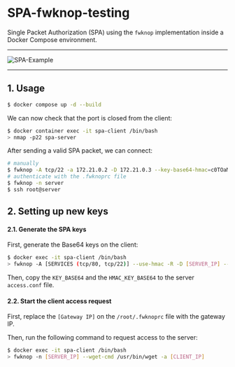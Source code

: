 # SPA-fwknop-testing
Single Packet Authorization (SPA) using the `fwknop` implementation inside a Docker Compose environment.

---

![SPA-Example](docs/rsz_spa.png)

---

## 1. Usage

```bash
$ docker compose up -d --build
```

We can now check that the port is closed from the client:

```bash
$ docker container exec -it spa-client /bin/bash
> nmap -p22 spa-server
```

After sending a valid SPA packet, we can connect:

```bash
# manually
$ fwknop -A tcp/22 -a 172.21.0.2 -D 172.21.0.3 --key-base64-hmac=c0TOaMJ2aVPdYTh4Aa25Dwxni7PrLo2zLAtBoVwSepkvH6nLcW45Cjb9zaEC2SQd03kaaV+Ckx3FhCh5ohNM5Q== --key-base64-rijndael=Sz80RjpXOlhH2olGuKBUamHKcqyMBsS9BTgLaMugUsg= --verbose
# authenticate with the .fwknoprc file
$ fwknop -n server
$ ssh root@server
```

## 2. Setting up new keys

#### 2.1. Generate the SPA keys

First, generate the Base64 keys on the client:

```bash
$ docker exec -it spa-client /bin/bash
> fwknop -A [SERVICES (tcp/80, tcp/22)] --use-hmac -R -D [SERVER_IP] --key-gen --save-rc-stanza --verbose
```

Then, copy the `KEY_BASE64` and the `HMAC_KEY_BASE64` to the server `access.conf` file.

#### 2.2. Start the client access request

First, replace the `[Gateway IP]` on the `/root/.fwknoprc` file with the gateway IP.

Then, run the following command to request access to the server:

```bash
$ docker exec -it spa-client /bin/bash
> fwknop -n [SERVER_IP] --wget-cmd /usr/bin/wget -a [CLIENT_IP]
```